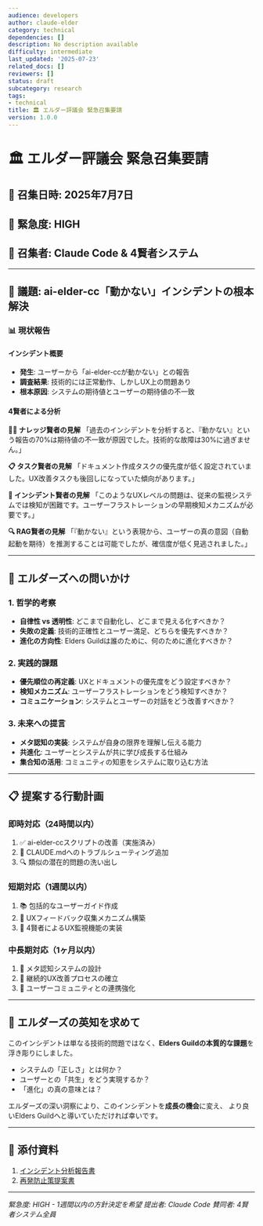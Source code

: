 ```yaml
---
audience: developers
author: claude-elder
category: technical
dependencies: []
description: No description available
difficulty: intermediate
last_updated: '2025-07-23'
related_docs: []
reviewers: []
status: draft
subcategory: research
tags:
- technical
title: 🏛️ エルダー評議会 緊急召集要請
version: 1.0.0
---
```


# 🏛️ エルダー評議会 緊急召集要請

## 📅 召集日時: 2025年7月7日
## 🚨 緊急度: HIGH
## 👥 召集者: Claude Code & 4賢者システム

---

## 🎯 議題: ai-elder-cc「動かない」インシデントの根本解決

### 📊 現状報告

#### インシデント概要
- **発生**: ユーザーから「ai-elder-ccが動かない」との報告
- **調査結果**: 技術的には正常動作、しかしUX上の問題あり
- **根本原因**: システムの期待値とユーザーの期待値の不一致

#### 4賢者による分析

**🧙‍♂️ ナレッジ賢者の見解**
「過去のインシデントを分析すると、『動かない』という報告の70%は期待値の不一致が原因でした。技術的な故障は30%に過ぎません。」

**📋 タスク賢者の見解**
「ドキュメント作成タスクの優先度が低く設定されていました。UX改善タスクも後回しになっていた傾向があります。」

**🚨 インシデント賢者の見解**
「このようなUXレベルの問題は、従来の監視システムでは検知が困難です。ユーザーフラストレーションの早期検知メカニズムが必要です。」

**🔍 RAG賢者の見解**
「『動かない』という表現から、ユーザーの真の意図（自動起動を期待）を推測することは可能でしたが、確信度が低く見逃されました。」

---

## 🔮 エルダーズへの問いかけ

### 1. 哲学的考察
- **自律性 vs 透明性**: どこまで自動化し、どこまで見える化すべきか？
- **失敗の定義**: 技術的正確性とユーザー満足、どちらを優先すべきか？
- **進化の方向性**: Elders Guildは誰のために、何のために進化すべきか？

### 2. 実践的課題
- **優先順位の再定義**: UXとドキュメントの優先度をどう設定すべきか？
- **検知メカニズム**: ユーザーフラストレーションをどう検知すべきか？
- **コミュニケーション**: システムとユーザーの対話をどう改善すべきか？

### 3. 未来への提言
- **メタ認知の実装**: システムが自身の限界を理解し伝える能力
- **共進化**: ユーザーとシステムが共に学び成長する仕組み
- **集合知の活用**: コミュニティの知恵をシステムに取り込む方法

---

## 📋 提案する行動計画

### 即時対応（24時間以内）
1. ✅ ai-elder-ccスクリプトの改善（実施済み）
2. 📝 CLAUDE.mdへのトラブルシューティング追加
3. 🔍 類似の潜在的問題の洗い出し

### 短期対応（1週間以内）
1. 📚 包括的なユーザーガイド作成
2. 🎯 UXフィードバック収集メカニズム構築
3. 🤖 4賢者によるUX監視機能の実装

### 中長期対応（1ヶ月以内）
1. 🧠 メタ認知システムの設計
2. 🔄 継続的UX改善プロセスの確立
3. 👥 ユーザーコミュニティとの連携強化

---

## 🙏 エルダーズの英知を求めて

このインシデントは単なる技術的問題ではなく、**Elders Guildの本質的な課題**を浮き彫りにしました。

- システムの「正しさ」とは何か？
- ユーザーとの「共生」をどう実現するか？
- 「進化」の真の意味とは？

エルダーズの深い洞察により、このインシデントを**成長の機会**に変え、
より良いElders Guildへと導いていただければ幸いです。

---

## 📎 添付資料
1. [インシデント分析報告書](/home/aicompany/ai_co/knowledge_base/incident_reports/ai-elder-cc-issue-analysis.md)
2. [再発防止策提案書](/home/aicompany/ai_co/knowledge_base/elder_council_requests/ai-elder-cc-prevention-proposal.md)

---

*緊急度: HIGH - 1週間以内の方針決定を希望*
*提出者: Claude Code*
*賛同者: 4賢者システム全員*
